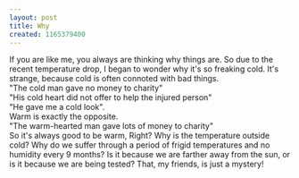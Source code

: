 ```yaml
---
layout: post
title: Why
created: 1165379400
---
```

<p>If you are like me, you always are thinking why things are. So due to the recent temperature drop, I began to wonder why it&#39;s so freaking cold. It&#39;s strange, because cold is often connoted with bad things.<br />
	&quot;The cold man gave no money to charity&quot;<br />
	&quot;His cold heart did not offer to help the injured person&quot;<br />
	&quot;He gave me a cold look&quot;.<br />
	Warm is exactly the opposite.<br />
	&quot;The warm-hearted man gave lots of money to charity&quot;<br />
	So it&#39;s always good to be warm, Right? Why is the temperature outside cold? Why do we suffer through a period of frigid temperatures and no humidity every 9 months? Is it because we are farther away from the sun, or is it because we are being tested? That, my friends, is just a mystery!</p>
